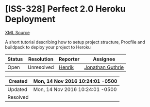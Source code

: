 # [ISS-328] Perfect 2.0 Heroku Deployment

[XML Source](../xml/ISS-328.xml)
<p><p>A short tutorial describing how to setup project structure, Procfile and buildpack to deploy your project to Heroku</p></p>





Status|Resolution|Reporter|Assignee
------|----------|--------|--------
Open|Unresolved|[Henrik](H3nrik)|[Jonathan Guthrie]($jono)





Created|Mon, 14 Nov 2016 10:24:01 -0500
-------|--------------
Updated|Mon, 14 Nov 2016 10:24:01 -0500
Resolved|





